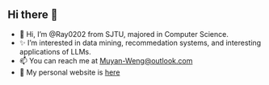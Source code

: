 ## Hi there 👋

- 👋 Hi, I’m @Ray0202 from SJTU, majored in Computer Science. 
- ✨ I’m interested in data mining, recommedation systems, and interesting applications of LLMs.
- 📫 You can reach me at Muyan-Weng@outlook.com
- 🔭 My personal website is [here](https://ray0202.github.io/)

<!--
**Ray0202/Ray0202** is a ✨ _special_ ✨ repository because its `README.md` (this file) appears on your GitHub profile.

Here are some ideas to get you started:

- 🔭 I’m currently working on ...
- 🌱 I’m currently learning ...
- 👯 I’m looking to collaborate on ...
- 🤔 I’m looking for help with ...
- 💬 Ask me about ...
- 📫 How to reach me: ...
- 😄 Pronouns: ...
- ⚡ Fun fact: ...
-->
